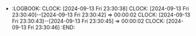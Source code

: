 - :LOGBOOK:
  CLOCK: [2024-09-13 Fri 23:30:38]
  CLOCK: [2024-09-13 Fri 23:30:40]--[2024-09-13 Fri 23:30:42] =>  00:00:02
  CLOCK: [2024-09-13 Fri 23:30:43]--[2024-09-13 Fri 23:30:45] =>  00:00:02
  CLOCK: [2024-09-13 Fri 23:30:46]
  :END:
